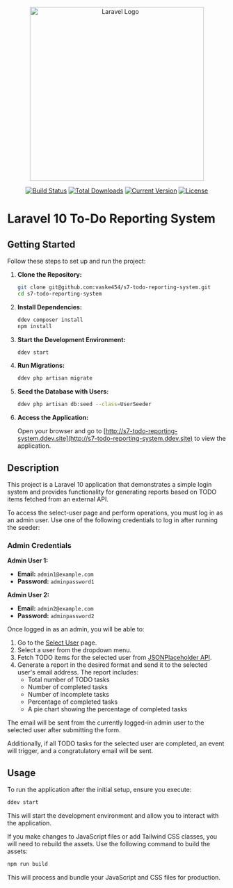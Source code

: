 <p align="center"><a href="https://laravel.com" target="_blank"><img src="https://raw.githubusercontent.com/laravel/art/master/logo-lockup/5%20SVG/2%20CMYK/1%20Full%20Color/laravel-logolockup-cmyk-red.svg" width="400" alt="Laravel Logo"></a></p>

<p align="center">
<a href="https://github.com/laravel/framework/actions"><img src="https://github.com/laravel/framework/workflows/tests/badge.svg" alt="Build Status"></a>
<a href="https://packagist.org/packages/laravel/framework"><img src="https://img.shields.io/packagist/dt/laravel/framework" alt="Total Downloads"></a>
<a href="https://packagist.org/packages/laravel/framework"><img src="https://img.shields.io/packagist/v/laravel/framework" alt="Current Version"></a>
<a href="https://packagist.org/packages/laravel/framework"><img src="https://img.shields.io/packagist/l/laravel/framework" alt="License"></a>
</p>

# Laravel 10 To-Do Reporting System

## Getting Started

Follow these steps to set up and run the project:

1. **Clone the Repository:**

    ```bash
    git clone git@github.com:vaske454/s7-todo-reporting-system.git
    cd s7-todo-reporting-system
    ```

2. **Install Dependencies:**

    ```bash
    ddev composer install
    npm install
    ```

3. **Start the Development Environment:**

    ```bash
    ddev start
    ```

4. **Run Migrations:**

    ```bash
    ddev php artisan migrate
    ```

5. **Seed the Database with Users:**

    ```bash
    ddev php artisan db:seed --class=UserSeeder
    ```

6. **Access the Application:**

   Open your browser and go to [http://s7-todo-reporting-system.ddev.site](http://s7-todo-reporting-system.ddev.site) to view the application.

## Description

This project is a Laravel 10 application that demonstrates a simple login system and provides functionality for generating reports based on TODO items fetched from an external API.

To access the select-user page and perform operations, you must log in as an admin user. Use one of the following credentials to log in after running the seeder:

### Admin Credentials

**Admin User 1:**
- **Email:** `admin1@example.com`
- **Password:** `adminpassword1`

**Admin User 2:**
- **Email:** `admin2@example.com`
- **Password:** `adminpassword2`

Once logged in as an admin, you will be able to:

1. Go to the [Select User](http://s7-todo-reporting-system.ddev.site/select-user) page.
2. Select a user from the dropdown menu.
3. Fetch TODO items for the selected user from [JSONPlaceholder API](https://jsonplaceholder.typicode.com/todos).
4. Generate a report in the desired format and send it to the selected user's email address. The report includes:
    - Total number of TODO tasks
    - Number of completed tasks
    - Number of incomplete tasks
    - Percentage of completed tasks
    - A pie chart showing the percentage of completed tasks

The email will be sent from the currently logged-in admin user to the selected user after submitting the form.

Additionally, if all TODO tasks for the selected user are completed, an event will trigger, and a congratulatory email will be sent.

## Usage

To run the application after the initial setup, ensure you execute:

```bash
ddev start
```
This will start the development environment and allow you to interact with the application.

If you make changes to JavaScript files or add Tailwind CSS classes, you will need to rebuild the assets. Use the following command to build the assets:

```bash
npm run build
```

This will process and bundle your JavaScript and CSS files for production.
